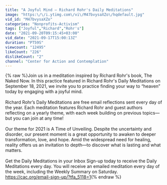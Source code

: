 ```yaml
---
title: "A Joyful Mind — Richard Rohr's Daily Meditations"
image: "https:\/\/i.ytimg.com\/vi\/M47bvysaXZo\/hqdefault.jpg"
vid_id: "M47bvysaXZo"
categories: "Nonprofits-Activism"
tags: ["Joyful","Richard","Rohr's"]
date: "2021-09-20T09:15:45+03:00"
vid_date: "2021-09-17T15:00:13Z"
duration: "PT59S"
viewcount: "12495"
likeCount: "226"
dislikeCount: "2"
channel: "Center for Action and Contemplation"
---
```

{% raw %}Join us in a meditation inspired by Richard Rohr's book, The Naked Now. In this practice featured in Richard Rohr's Daily Meditations on September 18, 2021, we invite you to practice finding your way to “heaven” today by engaging with a joyful mind.<br /><br />Richard Rohr’s Daily Meditations are free email reflections sent every day of the year. Each meditation features Richard Rohr and guest authors reflecting on a yearly theme, with each week building on previous topics—but you can join at any time! <br /><br />Our theme for 2021 is A Time of Unveiling. Despite the uncertainty and disorder, our present moment is a great opportunity to awaken to deeper transformation, love, and hope. Amid the widespread need for healing, reality offers us an invitation to depth—to discover what is lasting and what matters. <br /><br />Get the Daily Meditations in your Inbox Sign-up today to receive the Daily Meditations every day. You will receive an emailed meditation every day of the week, including the Weekly Summary on Saturday. <a rel="nofollow" target="blank" href="https://cac.org/email-sign-up/?tfa_5118=1">https://cac.org/email-sign-up/?tfa_5118=1</a>{% endraw %}
